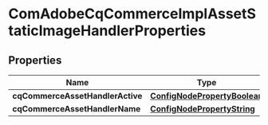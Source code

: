 

# ComAdobeCqCommerceImplAssetStaticImageHandlerProperties

## Properties

Name | Type | Description | Notes
------------ | ------------- | ------------- | -------------
**cqCommerceAssetHandlerActive** | [**ConfigNodePropertyBoolean**](ConfigNodePropertyBoolean.md) |  |  [optional]
**cqCommerceAssetHandlerName** | [**ConfigNodePropertyString**](ConfigNodePropertyString.md) |  |  [optional]



